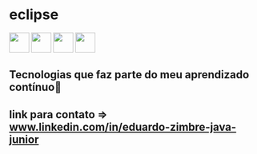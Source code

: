 # eclipse  
<!--Integraçaõ da IDE Eclipse com GitHub -->
<!----><img src="https://cdn.jsdelivr.net/gh/devicons/devicon/icons/java/java-original.svg" width="40" height"40"/>

<!----><img src="https://cdn.jsdelivr.net/gh/devicons/devicon/icons/html5/html5-original-wordmark.svg"  width="40" height"40" />

<!----><img src="https://cdn.jsdelivr.net/gh/devicons/devicon/icons/css3/css3-original-wordmark.svg"  width="40" height"40" />
<!----><img src="https://cdn.jsdelivr.net/gh/devicons/devicon/icons/linux/linux-original.svg" width="40" height"40" />
## Tecnologias que faz parte do meu aprendizado contínuo📜
## link para contato => www.linkedin.com/in/eduardo-zimbre-java-junior
